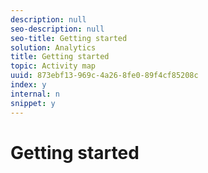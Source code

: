 ```yaml
---
description: null
seo-description: null
seo-title: Getting started
solution: Analytics
title: Getting started
topic: Activity map
uuid: 873ebf13-969c-4a26-8fe0-89f4cf85208c
index: y
internal: n
snippet: y
---
```


# Getting started

